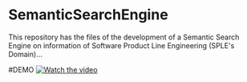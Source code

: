 # SemanticSearchEngine
This repository has the files of the development of a Semantic Search Engine on information of Software Product Line Engineering (SPLE's Domain)...

#DEMO
[![Watch the video](https://img.youtube.com/vi/Q17C9wbLeFA/maxresdefault.jpg)](https://youtu.be/Q17C9wbLeFA )

